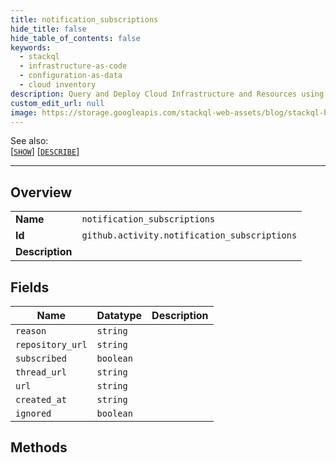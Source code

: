 ```yaml
---
title: notification_subscriptions
hide_title: false
hide_table_of_contents: false
keywords:
  - stackql
  - infrastructure-as-code
  - configuration-as-data
  - cloud inventory
description: Query and Deploy Cloud Infrastructure and Resources using SQL
custom_edit_url: null
image: https://storage.googleapis.com/stackql-web-assets/blog/stackql-blog-post-featured-image.png
---
```

  
    
See also:   
[[` SHOW `]](/docs/language-spec/show) [[` DESCRIBE `]](/docs/language-spec/describe)  
* * * 
## Overview
<table><tbody>
<tr><td><b>Name</b></td><td><code>notification_subscriptions</code></td></tr>
<tr><td><b>Id</b></td><td><code>github.activity.notification_subscriptions</code></td></tr>
<tr><td><b>Description</b></td><td></td></tr>
</tbody></table>

## Fields
| Name | Datatype | Description |
| ---- | -------- | ----------- |
| `reason` | `string` |  |
| `repository_url` | `string` |  |
| `subscribed` | `boolean` |  |
| `thread_url` | `string` |  |
| `url` | `string` |  |
| `created_at` | `string` |  |
| `ignored` | `boolean` |  |
## Methods
